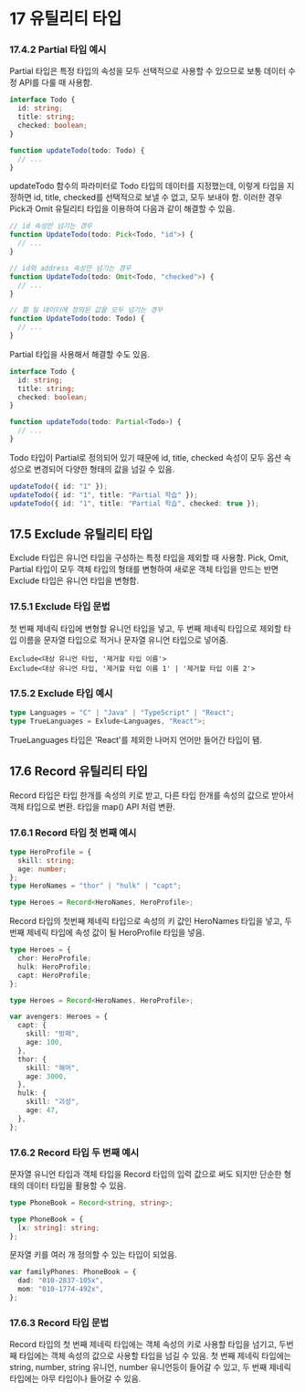 # 17 유틸리티 타입

### 17.4.2 Partial 타입 예시

Partial 타입은 특정 타입의 속성을 모두 선택적으로 사용할 수 있으므로 보통 데이터 수정 API를 다룰 때 사용함.

```typescript
interface Todo {
  id: string;
  title: string;
  checked: boolean;
}

function updateTodo(todo: Todo) {
  // ...
}
```

updateTodo 함수의 파라미터로 Todo 타입의 데이터를 지정했는데, 이렇게 타입을 지정하면 id, title, checked를 선택적으로 보낼 수 없고, 모두 보내야 함. 이러한 경우 Pick과 Omit 유틸리티 타입을 이용하여 다음과 같이 해결할 수 있음.

```typescript
// id 속성만 넘기는 경우
function UpdateTodo(todo: Pick<Todo, "id">) {
  // ...
}

// id와 address 속성만 넘기는 경우
function UpdateTodo(todo: Omit<Todo, "checked">) {
  // ...
}

// 할 일 데이터에 정의된 값을 모두 넘기는 경우
function UpdateTodo(todo: Todo) {
  // ...
}
```

Partial 타입을 사용해서 해결할 수도 있음.

```typescript
interface Todo {
  id: string;
  title: string;
  checked: boolean;
}

function updateTodo(todo: Partial<Todo>) {
  // ...
}
```

Todo 타입이 Partial로 정의되어 있기 때문에 id, title, checked 속성이 모두 옵션 속성으로 변경되어 다양한 형태의 값을 넘길 수 있음.

```typescript
updateTodo({ id: "1" });
updateTodo({ id: "1", title: "Partial 학습" });
updateTodo({ id: "1", title: "Partial 학습", checked: true });
```

## 17.5 Exclude 유틸리티 타입

Exclude 타입은 유니언 타입을 구성하는 특정 타입을 제외할 때 사용함. Pick, Omit, Partial 타입이 모두 객체 타입의 형태를 변형하여 새로운 객체 타입을 만드는 반면 Exclude 타입은 유니언 타입을 변형함.

### 17.5.1 Exclude 타입 문법

첫 번째 제네릭 타입에 변형할 유니언 타입을 넣고, 두 번째 제네릭 타입으로 제외할 타입 이름을 문자열 타입으로 적거나 문자열 유니언 타입으로 넣어줌.

```
Exclude<대상 유니언 타입, '제거할 타입 이름'>
Exclude<대상 유니언 타입, '제거할 타입 이름 1' | '제거할 타입 이름 2'>
```

### 17.5.2 Exclude 타입 예시

```typescript
type Languages = "C" | "Java" | "TypeScript" | "React";
type TrueLanguages = Exlude<Languages, "React">;
```

TrueLanguages 타입은 'React'를 제외한 나머지 언어만 들어간 타입이 됌.

## 17.6 Record 유틸리티 타입

Record 타입은 타입 한개를 속성의 키로 받고, 다른 타입 한개를 속성의 값으로 받아서 객체 타입으로 변환. 타입을 map() API 처럼 변환.

### 17.6.1 Record 타입 첫 번째 예시

```typescript
type HeroProfile = {
  skill: string;
  age: number;
};
type HeroNames = "thor" | "hulk" | "capt";

type Heroes = Record<HeroNames, HeroProfile>;
```

Record 타입의 첫번째 제네릭 타입으로 속성의 키 값인 HeroNames 타입을 넣고, 두 번째 제네릭 타입에 속성 값이 될 HeroProfile 타입을 넣음.

```typescript
type Heroes = {
  chor: HeroProfile;
  hulk: HeroProfile;
  capt: HeroProfile;
};
```

```typescript
type Heroes = Record<HeroNames, HeroProfile>;

var avengers: Heroes = {
  capt: {
    skill: "방패",
    age: 100,
  },
  thor: {
    skill: "해머",
    age: 3000,
  },
  hulk: {
    skill: "괴성",
    age: 47,
  },
};
```

### 17.6.2 Record 타입 두 번째 예시

문자열 유니언 타입과 객체 타입을 Record 타입의 입력 값으로 써도 되지만 단순한 형태의 데이터 타입을 활용할 수 있음.

```typescript
type PhoneBook = Record<string, string>;
```

```typescript
type PhoneBook = {
  [x: string]: string;
};
```

문자열 키를 여러 개 정의할 수 있는 타입이 되었음.

```typescript
var familyPhones: PhoneBook = {
  dad: "010-2837-105x",
  mom: "010-1774-492x",
};
```

### 17.6.3 Record 타입 문법

Record 타입의 첫 번째 제네릭 타입에는 객체 속성의 키로 사용할 타입을 넘기고, 두번째 타입에는 객체 속성의 값으로 사용할 타입을 넘길 수 있음. 첫 번째 제네릭 타입에는 string, number, string 유니언, number 유니언등이 들어갈 수 있고, 두 번째 제네릭 타입에는 아무 타입이나 들어갈 수 있음.
